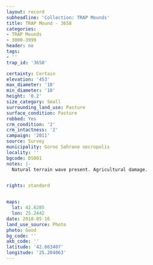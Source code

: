 ```yaml
---
layout: record
subheadline: 'Collection: TRAP Mounds'
title: TRAP Mound - 3658
categories:
- TRAP Mounds
- 3000-3999
header: no
tags:
- ''
trap_id: '3658'

certainty: Certain
elevation: '453'
max_diameter: '10'
min_diameter: '10'
height: '0.2'
size_category: Small
surrounding_land_use: Pasture
surface_condition: Pasture
robbed: Yes
crm_condition: '2'
crm_intactness: '2'
campaign: '2011'
source: Survey
municipality: Gorno Sahrane necropolis
locality: ''
bgcode: DS001
notes: |-
  Natural terrain wave present. Agricultural damage.


rights: standard


maps:
  lat: 42.6285
  lon: 25.2442
date: 2018-05-16
land_use_source: Photo
photo: Good
bg_code: ''
akb_code: ''
latitude: '42.663407'
longitude: '25.204063'
---
```

